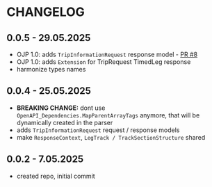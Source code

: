 # CHANGELOG

## 0.0.5 - 29.05.2025
- OJP 1.0: adds `TripInformationRequest` response model - [PR #8](https://github.com/openTdataCH/ojp-shared-types/pull/8)
- OJP 1.0: adds `Extension` for TripRequest TimedLeg response
- harmonize types names

## 0.0.4 - 25.05.2025
- **BREAKING CHANGE:** dont use `OpenAPI_Dependencies.MapParentArrayTags` anymore, that will be dynamically created in the parser
- adds `TripInformationRequest` request / response models
- make `ResponseContext`, `LegTrack / TrackSectionStructure` shared

## 0.0.2 - 7.05.2025
- created repo, initial commit

